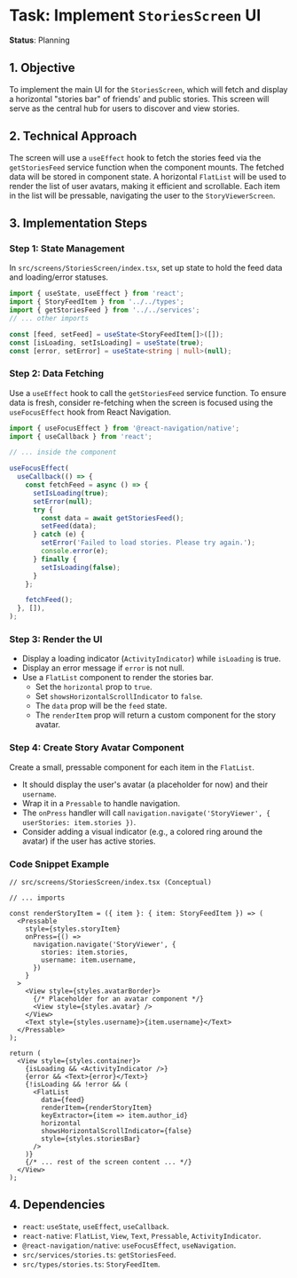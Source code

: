 # Task: Implement `StoriesScreen` UI

**Status**: Planning

## 1. Objective

To implement the main UI for the `StoriesScreen`, which will fetch and display a
horizontal "stories bar" of friends' and public stories. This screen will serve
as the central hub for users to discover and view stories.

## 2. Technical Approach

The screen will use a `useEffect` hook to fetch the stories feed via the
`getStoriesFeed` service function when the component mounts. The fetched data
will be stored in component state. A horizontal `FlatList` will be used to
render the list of user avatars, making it efficient and scrollable. Each item
in the list will be pressable, navigating the user to the `StoryViewerScreen`.

## 3. Implementation Steps

### Step 1: State Management

In `src/screens/StoriesScreen/index.tsx`, set up state to hold the feed data and
loading/error statuses.

```typescript
import { useState, useEffect } from 'react';
import { StoryFeedItem } from '../../types';
import { getStoriesFeed } from '../../services';
// ... other imports

const [feed, setFeed] = useState<StoryFeedItem[]>([]);
const [isLoading, setIsLoading] = useState(true);
const [error, setError] = useState<string | null>(null);
```

### Step 2: Data Fetching

Use a `useEffect` hook to call the `getStoriesFeed` service function. To ensure
data is fresh, consider re-fetching when the screen is focused using the
`useFocusEffect` hook from React Navigation.

```typescript
import { useFocusEffect } from '@react-navigation/native';
import { useCallback } from 'react';

// ... inside the component

useFocusEffect(
  useCallback(() => {
    const fetchFeed = async () => {
      setIsLoading(true);
      setError(null);
      try {
        const data = await getStoriesFeed();
        setFeed(data);
      } catch (e) {
        setError('Failed to load stories. Please try again.');
        console.error(e);
      } finally {
        setIsLoading(false);
      }
    };

    fetchFeed();
  }, []),
);
```

### Step 3: Render the UI

- Display a loading indicator (`ActivityIndicator`) while `isLoading` is true.
- Display an error message if `error` is not null.
- Use a `FlatList` component to render the stories bar.
  - Set the `horizontal` prop to `true`.
  - Set `showsHorizontalScrollIndicator` to `false`.
  - The `data` prop will be the `feed` state.
  - The `renderItem` prop will return a custom component for the story avatar.

### Step 4: Create Story Avatar Component

Create a small, pressable component for each item in the `FlatList`.

- It should display the user's avatar (a placeholder for now) and their
  `username`.
- Wrap it in a `Pressable` to handle navigation.
- The `onPress` handler will call
  `navigation.navigate('StoryViewer', { userStories: item.stories })`.
- Consider adding a visual indicator (e.g., a colored ring around the avatar) if
  the user has active stories.

### Code Snippet Example

```tsx
// src/screens/StoriesScreen/index.tsx (Conceptual)

// ... imports

const renderStoryItem = ({ item }: { item: StoryFeedItem }) => (
  <Pressable
    style={styles.storyItem}
    onPress={() =>
      navigation.navigate('StoryViewer', {
        stories: item.stories,
        username: item.username,
      })
    }
  >
    <View style={styles.avatarBorder}>
      {/* Placeholder for an avatar component */}
      <View style={styles.avatar} />
    </View>
    <Text style={styles.username}>{item.username}</Text>
  </Pressable>
);

return (
  <View style={styles.container}>
    {isLoading && <ActivityIndicator />}
    {error && <Text>{error}</Text>}
    {!isLoading && !error && (
      <FlatList
        data={feed}
        renderItem={renderStoryItem}
        keyExtractor={item => item.author_id}
        horizontal
        showsHorizontalScrollIndicator={false}
        style={styles.storiesBar}
      />
    )}
    {/* ... rest of the screen content ... */}
  </View>
);
```

## 4. Dependencies

- `react`: `useState`, `useEffect`, `useCallback`.
- `react-native`: `FlatList`, `View`, `Text`, `Pressable`, `ActivityIndicator`.
- `@react-navigation/native`: `useFocusEffect`, `useNavigation`.
- `src/services/stories.ts`: `getStoriesFeed`.
- `src/types/stories.ts`: `StoryFeedItem`.
